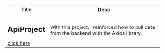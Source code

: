 <table >
  <tr  >
    <th  >Title</th>
    <th >Desc</th>
  </tr>

<tr >
    <td >
       <h2>ApiProject</h2>
        <a href="https://github.com/nurullhkrds/react/tree/main/api" > click here </a>
    </td>
    <td> <p>With this project, I reinforced how to pull data from the backend with the Axios library. </p> 
    </td>

</tr>


 
</table>



